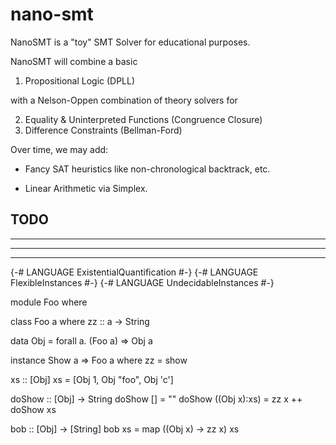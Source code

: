 nano-smt
========

NanoSMT is a "toy" SMT Solver for educational purposes.

NanoSMT will combine a basic

1. Propositional Logic                (DPLL) 

with a Nelson-Oppen combination of theory solvers for 

2. Equality & Uninterpreted Functions (Congruence Closure) 
3. Difference Constraints             (Bellman-Ford)

Over time, we may add:

- Fancy SAT heuristics like non-chronological backtrack, etc.

- Linear Arithmetic via Simplex.


TODO
----

    
-----------------------------------------------------------------
-----------------------------------------------------------------
-----------------------------------------------------------------

{-# LANGUAGE ExistentialQuantification #-}
{-# LANGUAGE FlexibleInstances #-}
{-# LANGUAGE UndecidableInstances #-}

module Foo where

class Foo a where
  zz :: a -> String

data Obj = forall a. (Foo a) => Obj a

instance Show a => Foo a where
  zz = show

xs :: [Obj]
xs =  [Obj 1, Obj "foo", Obj 'c']

doShow :: [Obj] -> String
doShow [] = ""
doShow ((Obj x):xs) = zz x ++ doShow xs

bob :: [Obj] -> [String]
bob xs = map (\(Obj x) -> zz x) xs

